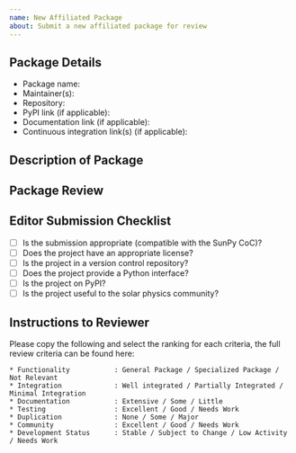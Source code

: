 ```yaml
---
name: New Affiliated Package
about: Submit a new affiliated package for review
---
```


## Package Details

- Package name:
- Maintainer(s):
- Repository:
- PyPI link (if applicable):
- Documentation link (if applicable):
- Continuous integration link(s) (if applicable):

## Description of Package
<!-- Roughly 1-3 sentances in length !-->



<!-- Submitters do not need to edit below this comment !-->


## Package Review

## Editor Submission Checklist

- [ ] Is the submission appropriate (compatible with the SunPy CoC)?
- [ ] Does the project have an appropriate license?
- [ ] Is the project in a version control repository?
- [ ] Does the project provide a Python interface?
- [ ] Is the project on PyPI?
- [ ] Is the project useful to the solar physics community?

## Instructions to Reviewer

Please copy the following and select the ranking for each criteria, the full review criteria can be found here: 

```
* Functionality           : General Package / Specialized Package / Not Relevant
* Integration             : Well integrated / Partially Integrated / Minimal Integration
* Documentation           : Extensive / Some / Little
* Testing                 : Excellent / Good / Needs Work
* Duplication             : None / Some / Major
* Community               : Excellent / Good / Needs Work
* Development Status      : Stable / Subject to Change / Low Activity / Needs Work
```
